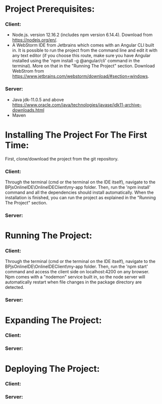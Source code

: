 # Project Prerequisites:
### Client:
* Node.js. version 12.16.2 (includes npm version 6.14.4). Download from https://nodejs.org/en/.
* A WebStorm IDE from Jetbrains which comes with an Angular CLI built in.
It is possible to run the project from the command line and edit it with any text editor (if you choose this route, make sure you have Angular installed using the 'npm install -g @angular/cli' command in the terminal). More on that in the "Running The Project" section. Download  WebStrom from https://www.jetbrains.com/webstorm/download/#section=windows.
### Server:
* Java jdk-11.0.5 and above https://www.oracle.com/java/technologies/javase/jdk11-archive-downloads.html
* Maven
# Installing The Project For The First Time:
First, clone/download the project from the git repository.
### Client:
Through the terminal (cmd or the terminal on the IDE itself), navigate to the BPjsOnlineIDE\OnlineIDEClient\my-app folder.
Then, run the 'npm install' command and all the dependencies should install automatically. 
When the installation is finished, you can run the project as explained in the "Running The Project" section.
### Server:

# Running The Project:
### Client:
Through the terminal (cmd or the terminal on the IDE itself), navigate to the BPjsOnlineIDE\OnlineIDEClient\my-app folder.
Then, run the 'npm start' command and access the client side on localhost:4200 on any browser.
Npm comes with a "nodemon" service built in, so the node server will automatically restart when file 
changes in the package directory are detected. 
### Server:
# Expanding The Project:
### Client:

### Server:
# Deploying The Project:
### Client:
### Server:
